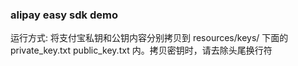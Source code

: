 ### alipay easy sdk demo
运行方式: 
 将支付宝私钥和公钥内容分别拷贝到 resources/keys/ 下面的 private_key.txt public_key.txt 内。拷贝密钥时，请去除头尾换行符